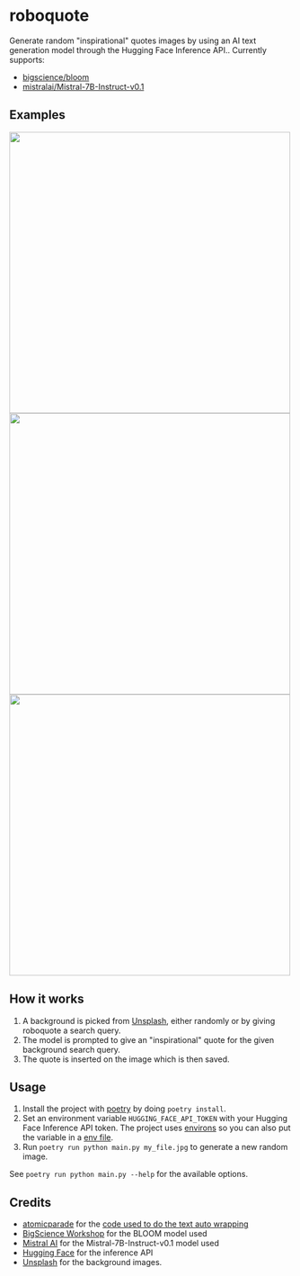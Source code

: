 # roboquote

Generate random "inspirational" quotes images by using an AI text generation model through the Hugging Face Inference API..
Currently supports:
- [bigscience/bloom](https://huggingface.co/bigscience/bloom)
- [mistralai/Mistral-7B-Instruct-v0.1](https://huggingface.co/mistralai/Mistral-7B-Instruct-v0.1)

## Examples

<img src="https://github.com/corenting/roboquote/raw/master/doc/examples/1.jpg" width="500">
<img src="https://github.com/corenting/roboquote/raw/master/doc/examples/2.jpg" width="500">
<img src="https://github.com/corenting/roboquote/raw/master/doc/examples/3.jpg" width="500">

## How it works

1. A background is picked from [Unsplash](unsplash.com), either randomly or by giving roboquote a search query.
2. The model is prompted to give an "inspirational" quote for the given background search query.
3. The quote is inserted on the image which is then saved.

## Usage

1. Install the project with [poetry](https://python-poetry.org/) by doing `poetry install`.
2. Set an environment variable `HUGGING_FACE_API_TOKEN` with your Hugging Face Inference API token. The project uses [environs](https://github.com/sloria/environs) so you can also put the variable in a [env file](https://github.com/sloria/environs#reading-env-files).
3. Run `poetry run python main.py my_file.jpg` to generate a new random image.

See `poetry run python main.py --help` for the available options.

## Credits

- [atomicparade](https://github.com/atomicparade) for the [code used to do the text auto wrapping](https://github.com/atomicparade/pil_autowrap/blob/main/pil_autowrap/pil_autowrap.py)
- [BigScience Workshop](https://huggingface.co/bigscience/) for the BLOOM model used
- [Mistral AI](https://mistral.ai/) for the Mistral-7B-Instruct-v0.1 model used
- [Hugging Face](https://huggingface.co/) for the inference API
- [Unsplash](unsplash.com) for the background images.
